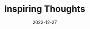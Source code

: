 ---
slug: thought-for-the-day
title: "Inspiring Thoughts"
date: 2022-12-27
excerpt: 'Only when each and every citizen has been empowered so that he can lead a fulfilled life with dignity, will there be national peace and prosperity.'
tags: [Inspiration, Motivation, Quotes, Thoughts]
---